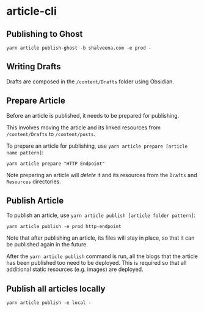 # article-cli

## Publishing to Ghost

```
yarn article publish-ghost -b shalveena.com -e prod -
```

## Writing Drafts

Drafts are composed in the `/content/Drafts` folder using Obsidian.


## Prepare Article

Before an article is published, it needs to be prepared for publishing.

This involves moving the article and its linked resources from `/content/Drafts` to `/content/posts`.

To prepare an article for publishing, use `yarn article prepare [article name pattern]`:

```
yarn article prepare "HTTP Endpoint"
```

Note preparing an article will *delete* it and its resources from the `Drafts` and `Resources` directories.

## Publish Article

To publish an article, use `yarn article publish [article folder pattern]`:

```
yarn article publish -e prod http-endpoint
```

Note that after publishing an article, its files will stay in place, so that it can be published again in the future.

After the `yarn article publish` command is run, all the blogs that the article has been published too need to be deployed. This is required so that all additional static resources (e.g. images) are deployed.

## Publish all articles locally

```
yarn article publish -e local -
```
